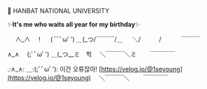 
🏫 HANBAT NATIONAL UNIVERSITY



✨**It's me who waits all year for my birthday**✨

　 ∧_∧　！
　(´ﾞﾟωﾟ')
＿(_つ/￣￣￣/＿
　 ＼/　　　/
　　　￣￣￣

   ∧_∧
　(;ﾞﾟωﾟ')
＿(_つ__ミ　헉
　＼￣￣￣＼ミ
　　￣￣￣￣

   .:∧_∧:
＿:(;ﾞﾟωﾟ'): 이건 오류잖아!  [https://velog.io/@1seyoung](https://velog.io/@1seyoung) 
　＼￣￣￣＼
　　￣￣￣￣
